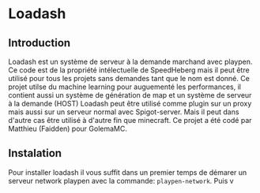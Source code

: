 # Loadash

Introduction
--
Loadash est un système de serveur à la demande marchand avec playpen. Ce code est de la propriété intélectuelle de SpeedHeberg mais il peut être utilisé pour tous les projets sans demandes tant que le nom est donné. Ce projet utilse du machine learning pour auguementé les performances, il contient aussi un système de génération de map et un système de serveur à la demande (HOST) Loadash peut être utilisé comme plugin sur un proxy mais aussi sur un serveur normal avec Spigot-server. Mais il peut dans d'autre cas être utilisé à d'autre fin que minecraft. Ce projet a été codé par Matthieu (Faidden) pour GolemaMC.

Instalation
--
Pour installer loadash il vous suffit dans un premier temps de démarer un serveur network playpen avec la commande: `playpen-network`. Puis v
